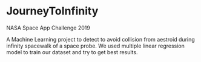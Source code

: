 # JourneyToInfinity

NASA Space App Challenge 2019

A Machine Learning project to detect to avoid collision from aestroid during infinity spacewalk of a space probe. We used  multiple linear regression model to train our dataset and try to get best results.
